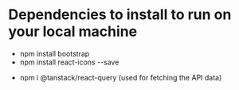 # Dependencies to install to run on your local machine

- npm install bootstrap
- npm install react-icons --save
<!-- - npm install react-icons @fortawesome/free-solid-svg-icons -->

- npm i @tanstack/react-query (used for fetching the API data)